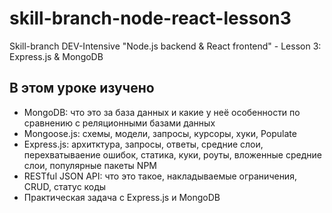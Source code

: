 # skill-branch-node-react-lesson3
Skill-branch DEV-Intensive "Node.js backend &amp; React frontend" - Lesson 3: Express.js & MongoDB

## В этом уроке изучено

+ MongoDB: что это за база данных и какие у неё особенности по сравнению с реляционными базами данных
+ Mongoose.js: схемы, модели, запросы, курсоры, хуки, Populate
+ Express.js: архитктура, запросы, ответы, средние слои, перехватываение ошибок, статика, куки, роуты, вложенные средние слои, популярные пакеты NPM
+ RESTful JSON API: что это такое, накладываемые ограничения, CRUD, статус коды
+ Практическая задача с Express.js и MongoDB
